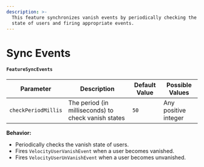 ```yaml
---
description: >-
  This feature synchronizes vanish events by periodically checking the vanish
  state of users and firing appropriate events.
---
```


# Sync Events

#### `FeatureSyncEvents`

| Parameter           | Description                                         | Default Value | Possible Values      |
| ------------------- | --------------------------------------------------- | ------------- | -------------------- |
| `checkPeriodMillis` | The period (in milliseconds) to check vanish states | `50`          | Any positive integer |

**Behavior:**

* Periodically checks the vanish state of users.
* Fires `VelocityUserVanishEvent` when a user becomes vanished.
* Fires `VelocityUserUnVanishEvent` when a user becomes unvanished.
